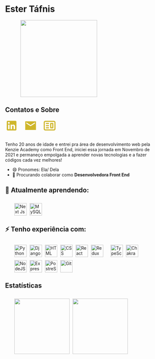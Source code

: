 # Ester Táfnis

<div style="display: flex; justify-content: flex-start;">
<img style="width: 250px; margin-left: 50px" src="https://c.tenor.com/ZtuVwa_2f1oAAAAC/kobayashi-san-chi-no-maid-dragon-anime.gif"/>
</div>

## Contatos e Sobre

<div style="display: flex; gap: 20px;">
  <a href="https://www.linkedin.com/in/ester-frazao/" target="_blank" title="Linkedin">
    <svg xmlns="http://www.w3.org/2000/svg" width="3em" height="3em" preserveAspectRatio="xMidYMid meet" viewBox="0 0 24 24"><path fill="#cfb62b" d="M19 3a2 2 0 0 1 2 2v14a2 2 0 0 1-2 2H5a2 2 0 0 1-2-2V5a2 2 0 0 1 2-2h14m-.5 15.5v-5.3a3.26 3.26 0 0 0-3.26-3.26c-.85 0-1.84.52-2.32 1.3v-1.11h-2.79v8.37h2.79v-4.93c0-.77.62-1.4 1.39-1.4a1.4 1.4 0 0 1 1.4 1.4v4.93h2.79M6.88 8.56a1.68 1.68 0 0 0 1.68-1.68c0-.93-.75-1.69-1.68-1.69a1.69 1.69 0 0 0-1.69 1.69c0 .93.76 1.68 1.69 1.68m1.39 9.94v-8.37H5.5v8.37h2.77Z"/></svg>
  </a>
  <a href="mailto:tafnisbonbon@gmail.com" target="_blank" title="tafnisbonbon@gmail.com">
    <svg xmlns="http://www.w3.org/2000/svg" width="3em" height="3em" preserveAspectRatio="xMidYMid meet" viewBox="0 0 24 24"><path fill="#cfb62b" d="M22 4H2v16h20V4zm-2 4l-8 5l-8-5V6l8 5l8-5v2z"/></svg>
  </a>
  <a href="https://portifolio-next-esterfrazao.vercel.app/" target="_blank" title="Portifólio">
    <svg xmlns="http://www.w3.org/2000/svg" width="3em" height="3em" preserveAspectRatio="xMidYMid meet" viewBox="0 0 24 24"><g fill="#cfb62b"><path fill-rule="evenodd" d="M14 7a1 1 0 0 0-1 1v8a1 1 0 0 0 1 1h4a1 1 0 0 0 1-1V8a1 1 0 0 0-1-1h-4Zm3 2h-2v6h2V9Z" clip-rule="evenodd"/><path d="M6 7a1 1 0 0 0 0 2h4a1 1 0 1 0 0-2H6Zm0 4a1 1 0 1 0 0 2h4a1 1 0 1 0 0-2H6Zm-1 5a1 1 0 0 1 1-1h4a1 1 0 1 1 0 2H6a1 1 0 0 1-1-1Z"/><path fill-rule="evenodd" d="M4 3a3 3 0 0 0-3 3v12a3 3 0 0 0 3 3h16a3 3 0 0 0 3-3V6a3 3 0 0 0-3-3H4Zm16 2H4a1 1 0 0 0-1 1v12a1 1 0 0 0 1 1h16a1 1 0 0 0 1-1V6a1 1 0 0 0-1-1Z" clip-rule="evenodd"/></g></svg>
  </a>
</div>

<br>

Tenho 20 anos de idade e entrei pra área de desenvolvimento web pela Kenzie Academy como Front End, iniciei essa jornada em Novembro de 2021 e permaneço empolgada a aprender novas tecnologias e a fazer códigos cada vez melhores!

- 😄 Pronomes: Ela/ Dela
- 👯 Procurando colaborar como **Desenvolvedora Front End**

## 🌱 Atualmente aprendendo:

<div style="display: flex; justify-content: flex-start; flex-wrap:wrap; margin:30px; gap: 10px">
  <img src="https://api.iconify.design/cib/next-js.svg" title="Next Js" alt="Next Js" width="40" height="40"/>
  <img src="https://api.iconify.design/logos/mysql.svg" title="MySQL" alt="MySQL" width="40" height="40"/>
</div>

## ⚡ Tenho experiência com:

<div style="display: flex; justify-content: flex-start; flex-wrap:wrap; margin:30px; gap: 10px" >
<img src="https://cdn.jsdelivr.net/gh/devicons/devicon/icons/python/python-original.svg" title="Python" alt="Python" width="40" height="40"/>
<img src="https://cdn.jsdelivr.net/gh/devicons/devicon/icons/django/django-plain.svg" title="Django" alt="Django" width="40" height="40"/>
<img src="https://cdn.jsdelivr.net/gh/devicons/devicon/icons/html5/html5-original.svg" title="HTML5" alt="HTML" width="40" height="40"/>
  <img src="https://cdn.jsdelivr.net/gh/devicons/devicon/icons/css3/css3-original.svg" title="CSS" alt="CSS" width="40" height="40"/>
  <img src="https://cdn.jsdelivr.net/gh/devicons/devicon/icons/react/react-original.svg" title="React" alt="React" width="40" height="40"/>
  <img src="https://cdn.jsdelivr.net/gh/devicons/devicon/icons/redux/redux-original.svg" title="Redux" alt="Redux " width="40" height="40"/>&nbsp;
  <!-- <img src="https://cdn.jsdelivr.net/gh/devicons/devicon/icons/materialui/materialui-original.svg" title="Material UI" alt="Material UI" width="40" height="40"/> -->
  <img src="https://cdn.jsdelivr.net/gh/devicons/devicon/icons/typescript/typescript-original.svg" title="TypeScript" alt="TypeScript" width="40" height="40"/>
  <img src="https://www.coffeeclass.io/logos/chakra-ui.png" title="Chakra Ui" alt="Chakra Ui" width="40" height="40"/>
  <img src="https://cdn.jsdelivr.net/gh/devicons/devicon/icons/nodejs/nodejs-original.svg" title="NodeJS" alt="NodeJS" width="40" height="40"/>
  <img src="https://cdn.jsdelivr.net/gh/devicons/devicon/icons/express/express-original.svg" title="Express" alt="Express" width="40" height="40"/>
 
  <!-- <img src="https://cdn.jsdelivr.net/gh/devicons/devicon/icons/flask/flask-original.svg" title="Flask" alt="Flask" width="40" height="40"/> -->
  
  <!-- <img src="https://cdn.jsdelivr.net/gh/devicons/devicon/icons/mongodb/mongodb-original.svg" title="MongoDB" alt="MongoDB" width="40" height="40"/> -->
  <img src="https://cdn.jsdelivr.net/gh/devicons/devicon/icons/postgresql/postgresql-original.svg" title="PostgreSQL" alt="PostreSQL" width="40" height="40"/>
  <img src="https://cdn.jsdelivr.net/gh/devicons/devicon/icons/git/git-original.svg" title="Git" alt="Git" width="40" height="40"/>
  </div>

## Estatísticas

<div style="display: flex; justify-content: flex-start; flex-wrap:wrap; margin:30px; gap: 10px">
<!-- <a href="https://github.com/esterfrazao"> -->
<img height="180em" src="https://github-readme-stats.vercel.app/api/top-langs/?username=esterfrazao&layout=compact&langs_count=7&theme=dracula"/>
<img height="180em" src="https://github-readme-stats.vercel.app/api?username=esterfrazao&show_icons=true&theme=dracula&include_all_commits=true&count_private=true"/>
</div>
